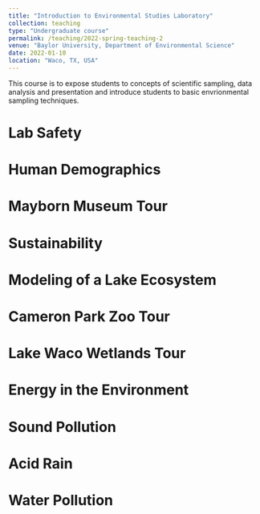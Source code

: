 ```yaml
---
title: "Introduction to Environmental Studies Laboratory"
collection: teaching
type: "Undergraduate course"
permalink: /teaching/2022-spring-teaching-2
venue: "Baylor University, Department of Environmental Science"
date: 2022-01-10
location: "Waco, TX, USA"
---
```


This course is to expose students to concepts of scientific sampling, data analysis and presentation and introduce students to basic envrionmental sampling techniques.

Lab Safety
======

Human Demographics
======

Mayborn Museum Tour
======

Sustainability
======

Modeling of a Lake Ecosystem
======

Cameron Park Zoo Tour
======

Lake Waco Wetlands Tour
======

Energy in the Environment
======

Sound Pollution
======

Acid Rain
======

Water Pollution
======
